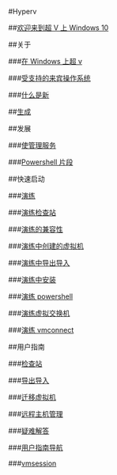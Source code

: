 #Hyperv

##[欢迎来到超 V 上 Windows 10](windows_welcome33.md)

##关于

###[在 Windows 上超 v](about/hyperv_on_windows_new.md)

###[受支持的来宾操作系统](about/supported_guest_os.md)

###[什么是新](about/whats_new.md)

##[生成](about/build.md)

##发展

###[使管理服务](develop/make_mgmt_service.md)

###[Powershell 片段](develop/powershell_snippets.md)

##快速启动

###[演练](quick_start/walkthrough.md)

###[演练检查站](quick_start/walkthrough_checkpoints.md)

###[演练的兼容性](quick_start/walkthrough_compatibility.md)

###[演练中创建的虚拟机](quick_start/walkthrough_create_vm.md)

###[演练中导出导入](quick_start/walkthrough_export_import.md)

###[演练中安装](quick_start/walkthrough_install.md)

###[演练 powershell](quick_start/walkthrough_powershell.md)

###[演练虚拟交换机](quick_start/walkthrough_virtual_switch.md)

###[演练 vmconnect](quick_start/walkthrough_vmconnect.md)

##用户指南

###[检查站](user_guide/检查站.md)

###[导出导入](user_guide/export_import.md)

###[迁移虚拟机](user_guide/migrating_vms.md)

###[远程主机管理](user_guide/remote_host_management.md)

###[疑难解答](user_guide/疑难解答.md)

###[用户指南导航](user_guide/user_guide_nav.md)

###[vmsession](user_guide/vmsession.md)


